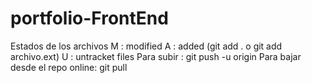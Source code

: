 # portfolio-FrontEnd
Estados de los archivos
M : modified
A : added (git add . o git add archivo.ext)
U : untracket files 
Para subir : git push -u origin
Para bajar desde el repo online: git pull